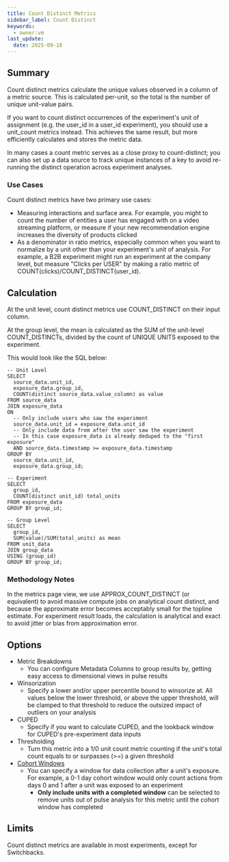 ```yaml
---
title: Count Distinct Metrics
sidebar_label: Count Distinct
keywords:
  - owner:vm
last_update:
  date: 2025-09-18
---
```


## Summary

Count distinct metrics calculate the unique values observed in a column of a metric source. This is calculated per-unit, so the total is the number of unique unit-value pairs.

<Warning>

If you want to count distinct occurrences of the experiment's unit of assignment (e.g. the user_id in a user_id experiment), you should use a unit_count metrics instead. This achieves the same result, but more efficiently calculates and stores the metric data.

In many cases a count metric serves as a close proxy to count-distinct; you can also set up a data source to track unique instances of a key to avoid re-running the distinct operation across experiment analyses.
</Warning>

### Use Cases

Count distinct metrics have two primary use cases:

- Measuring interactions and surface area. For example, you might to count the number of entities a user has engaged with on a video streaming platform, or measure if your new recommendation engine increases the diversity of products clicked
- As a denominator in ratio metrics, especially common when you want to normalize by a unit other than your experiment's unit of analysis. For example, a B2B experiment might run an experiment at the company level, but measure "Clicks per USER" by making a ratio metric of COUNT(clicks)/COUNT_DISTINCT(user_id).

## Calculation

At the unit level, count distinct metrics use COUNT_DISTINCT on their input column.

At the group level, the mean is calculated as the SUM of the unit-level COUNT_DISTINCTs, divided by the count of UNIQUE UNITS exposed to the experiment.

This would look like the SQL below:

```
-- Unit Level
SELECT
  source_data.unit_id,
  exposure_data.group_id,
  COUNT(distinct source_data.value_column) as value
FROM source_data
JOIN exposure_data
ON
  -- Only include users who saw the experiment
  source_data.unit_id = exposure_data.unit_id
  -- Only include data from after the user saw the experiment
  -- In this case exposure_data is already deduped to the "first exposure"
  AND source_data.timestamp >= exposure_data.timestamp
GROUP BY
  source_data.unit_id,
  exposure_data.group_id;

-- Experiment
SELECT
  group_id,
  COUNT(distinct unit_id) total_units
FROM exposure_data
GROUP BY group_id;

-- Group Level
SELECT
  group_id,
  SUM(value)/SUM(total_units) as mean
FROM unit_data
JOIN group_data
USING (group_id)
GROUP BY group_id;
```

### Methodology Notes

In the metrics page view, we use APPROX_COUNT_DISTINCT (or equivalent) to avoid massive compute jobs on analytical count distinct, and because the approximate error becomes acceptably small for the topline estimate. For experiment result loads, the calculation is analytical and exact to avoid jitter or bias from approximation error.

## Options

- Metric Breakdowns
  - You can configure Metadata Columns to group results by, getting easy access to dimensional views in pulse results
- Winsorization
  - Specify a lower and/or upper percentile bound to winsorize at. All values below the lower threshold, or above the upper threshold, will be clamped to that threshold to reduce the outsized impact of outliers on your analysis
- CUPED
  - Specify if you want to calculate CUPED, and the lookback window for CUPED's pre-experiment data inputs
- Thresholding
  - Turn this metric into a 1/0 unit count metric counting if the unit's total count equals to or surpasses (>=) a given threshold
- [Cohort Windows]()
  - You can specify a window for data collection after a unit's exposure. For example, a 0-1 day cohort window would only count actions from days 0 and 1 after a unit was exposed to an experiment
    - **Only include units with a completed window** can be selected to remove units out of pulse analysis for this metric until the cohort window has completed

## Limits

Count distinct metrics are available in most experiments, except for Switchbacks.
